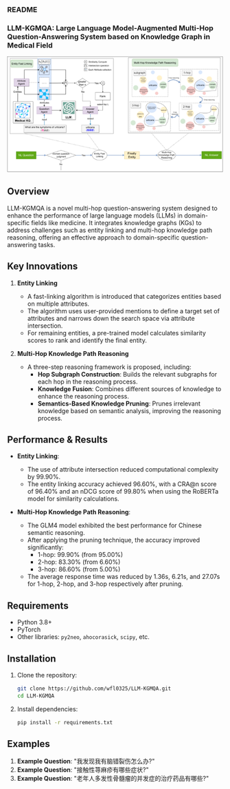 
### README
### LLM-KGMQA:  Large Language Model-Augmented Multi-Hop Question-Answering System based on Knowledge Graph in Medical Field


![](pic/img.png)

## Overview 
LLM-KGMQA is a novel multi-hop question-answering system designed to enhance the performance of large language models (LLMs) in domain-specific fields like medicine. It integrates knowledge graphs (KGs) to address challenges such as entity linking and multi-hop knowledge path reasoning, offering an effective approach to domain-specific question-answering tasks.

## Key Innovations
1. **Entity Linking**  
   - A fast-linking algorithm is introduced that categorizes entities based on multiple attributes.
   - The algorithm uses user-provided mentions to define a target set of attributes and narrows down the search space via attribute intersection.
   - For remaining entities, a pre-trained model calculates similarity scores to rank and identify the final entity.

2. **Multi-Hop Knowledge Path Reasoning**  
   - A three-step reasoning framework is proposed, including:
     - **Hop Subgraph Construction**: Builds the relevant subgraphs for each hop in the reasoning process.
     - **Knowledge Fusion**: Combines different sources of knowledge to enhance the reasoning process.
     - **Semantics-Based Knowledge Pruning**: Prunes irrelevant knowledge based on semantic analysis, improving the reasoning process.

## Performance & Results
- **Entity Linking**: 
   - The use of attribute intersection reduced computational complexity by 99.90%.
   - The entity linking accuracy achieved 96.60%, with a CRA@n score of 96.40% and an nDCG score of 99.80% when using the RoBERTa model for similarity calculations.
  
- **Multi-Hop Knowledge Path Reasoning**:
   - The GLM4 model exhibited the best performance for Chinese semantic reasoning.
   - After applying the pruning technique, the accuracy improved significantly:
     - 1-hop: 99.90% (from 95.00%)
     - 2-hop: 83.30% (from 6.60%)
     - 3-hop: 86.60% (from 5.00%)
   - The average response time was reduced by 1.36s, 6.21s, and 27.07s for 1-hop, 2-hop, and 3-hop respectively after pruning.

## Requirements

- Python 3.8+
- PyTorch
- Other libraries: `py2neo`, `ahocorasick`, `scipy`, etc.

## Installation

1. Clone the repository:

   ```bash
   git clone https://github.com/wfl0325/LLM-KGMQA.git
   cd LLM-KGMQA
   ```

2. Install dependencies:

   ```bash
   pip install -r requirements.txt
   ```

## Examples

1. **Example Question**: "我发现我有脑错裂伤怎么办?"
2. **Example Question**: "接触性荨麻疹有哪些症状?"
3. **Example Question**: "老年人多发性骨髓瘤的并发症的治疗药品有哪些?"
